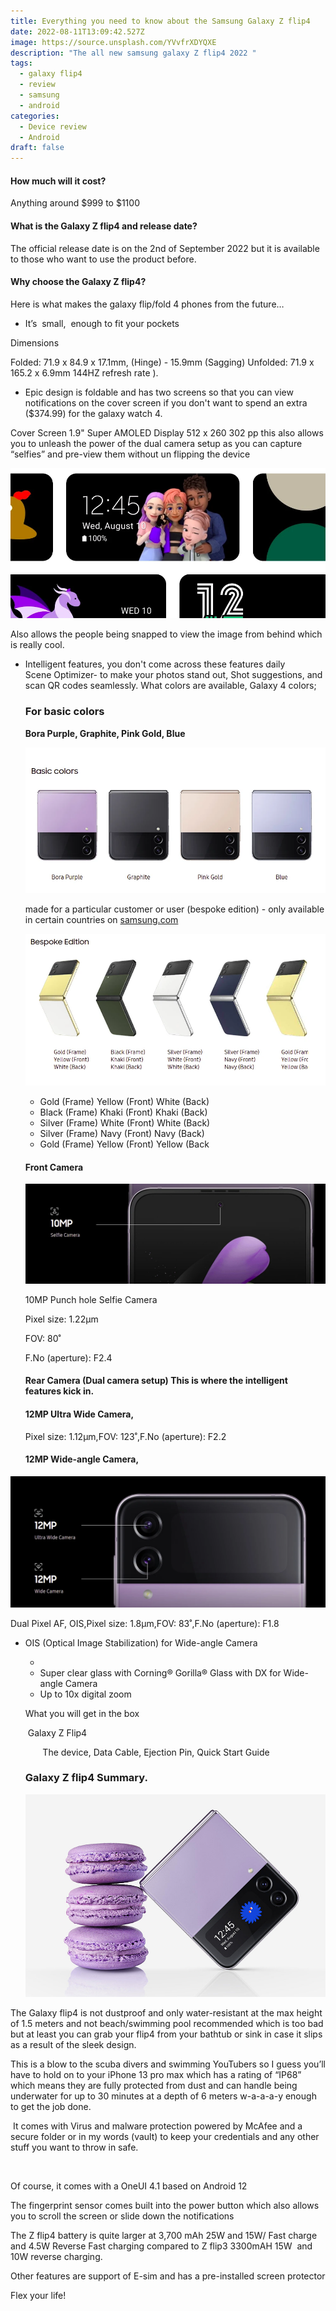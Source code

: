 ```yaml
---
title: Everything you need to know about the Samsung Galaxy Z flip4
date: 2022-08-11T13:09:42.527Z
image: https://source.unsplash.com/YVvfrXDYQXE
description: "The all new samsung galaxy Z flip4 2022 "
tags:
  - galaxy flip4
  - review
  - samsung
  - android
categories:
  - Device review
  - Android
draft: false
---
```

#### How much will it cost?

Anything around $999 to $1100

#### What is  the Galaxy Z flip4 and release date?

The official release date is on the 2nd of September 2022 but it is available to those who want to use the product before.

#### Why choose the Galaxy Z flip4?

Here is what makes the galaxy flip/fold 4 phones from the future…

* It’s  small,  enough to fit your pockets 

Dimensions

Folded: 71.9 x 84.9 x 17.1mm, (Hinge) - 15.9mm (Sagging) Unfolded: 71.9 x 165.2 x 6.9mm 144HZ refresh rate ).

* Epic design is foldable and has two screens so that you can view notifications on the cover screen if you don't want to spend an extra ($374.99) for the galaxy watch 4. 

Cover Screen 1.9" Super AMOLED Display 512 x 260 302 pp this also allows you to unleash the power of the dual camera setup as you can capture “selfies” and pre-view them without un flipping the device

![Everything you need to know about the Samsung Galaxy Z flip4.](screenshot-from-2022-08-12-17-38-47.webp "photo by samsung.com")

Also allows the people being snapped to view the image from behind which is really cool.

* Intelligent features, you don't come across these features daily      Scene Optimizer- to make your photos stand out, Shot suggestions, and scan QR codes seamlessly.                                What colors are available, Galaxy 4 colors;

  ### For basic colors

  **Bora Purple, Graphite, Pink Gold, Blue**

  ![Everything you need to know about the Samsung Galaxy Z flip4](screenshot-from-2022-08-12-16-58-28.webp "basic flip4 colors image courtesy of samsung.com")

  made for a particular customer or user (bespoke edition) - only available in certain countries on [samsung.com](http://samsung.com)

  ![Everything you need to know about the Samsung Galaxy Z flip4](screenshot-from-2022-08-12-16-58-34.webp "bespoke colors image coutesy of samsung.com")

  * Gold (Frame) Yellow (Front) White (Back)
  * Black (Frame) Khaki (Front) Khaki (Back)
  * Silver (Frame) White (Front) White (Back)
  * Silver (Frame) Navy (Front) Navy (Back)
  * Gold (Frame) Yellow (Front) Yellow (Back

  #### Front Camera

  ![Everything you need to know about the Samsung Galaxy Z flip4.](screenshot-from-2022-08-12-17-38-17.webp "photo by samsung.com")

  10MP Punch hole Selfie Camera

  Pixel size: 1.22μm

  FOV: 80˚

  F.No (aperture): F2.4

  #### Rear Camera (Dual camera setup) This is where the intelligent features kick in.

  #### 12MP Ultra Wide Camera, 

  Pixel size: 1.12μm,FOV: 123˚,F.No (aperture): F2.2

  #### 12MP Wide-angle Camera,

![Everything you need to know about the Samsung Galaxy Z flip4.](screenshot-from-2022-08-12-17-38-12.webp "photo by samsung.com")

Dual Pixel AF, OIS,Pixel size: 1.8μm,FOV: 83˚,F.No (aperture): F1.8

* OIS (Optical Image Stabilization) for Wide-angle Camera

  *
  * Super clear glass with Corning® Gorilla® Glass with DX for Wide-angle Camera
  * Up to 10x digital zoom

  What you will get in the box

   Galaxy Z Flip4

         The device, Data Cable, Ejection Pin, Quick Start Guide

  ### Galaxy Z flip4 Summary.

  ![Everything you need to know about the Samsung Galaxy Z flip4](galaxy-z-flip4_highlights_compact_img.jpg "image courtesy to samsun.com")

The Galaxy flip4 is not dustproof and only water-resistant at the max height of 1.5 meters and not beach/swimming pool recommended which is too bad but at least you can grab your flip4 from your bathtub or sink in case it slips as a result of the sleek design.

This is a blow to the scuba divers and swimming YouTubers so I guess you’ll have to hold on to your iPhone 13 pro max which has a rating of “IP68” which means they are fully protected from dust and can handle being underwater for up to 30 minutes at a depth of 6 meters w-a-a-a-y enough to get the job done.

 It comes with Virus and malware protection powered by McAfee and a secure folder or in my words (vault) to keep your credentials and any other stuff you want to throw in safe.

![]()

Of course, it comes with a OneUI 4.1 based on Android 12

The fingerprint sensor comes built into the power button which also allows you to scroll the screen or slide down the notifications

The Z flip4 battery is quite larger at 3,700 mAh 25W and 15W/ Fast charge and 4.5W Reverse Fast charging compared to Z flip3 3300mAH 15W  and 10W reverse charging.

Other features are support of E-sim and has a pre-installed screen protector

Flex your life!